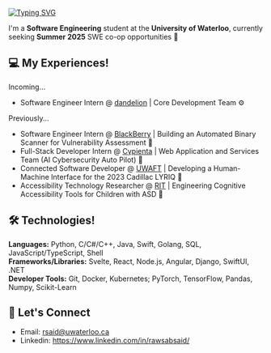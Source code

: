 <!--
<p align="center">
<img src="https://user-images.githubusercontent.com/45187177/214447371-3722060e-515d-4d2d-bc09-23f998c71b7d.png" alt="Rawsab's GitHub Banner" width="1015"/>
</p>

<div id="badges" align="center">
  <a href="https://www.linkedin.com/in/rawsabsaid/">
    <img src="https://img.shields.io/badge/LinkedIn-blue?style=for-the-badge&logo=linkedin&logoColor=white" alt="LinkedIn Badge"/>
  </a>
  <a href="mailto:rsaid@uwaterloo.ca">
    <img src="https://img.shields.io/badge/Email-ECC035?style=for-the-badge&logo=microsoftoutlook&logoColor=black" alt="Email Badge"/>
  </a>
  <a href="mailto:rawsab04@gmail.com">
    <img src="https://img.shields.io/badge/Personal%20Email-DB4437?style=for-the-badge&logo=gmail&logoColor=white" alt="Personal Badge"/>
  </a>
</div>
-->

[![Typing SVG](https://readme-typing-svg.demolab.com?font=Circular&size=34&duration=3500&pause=1000&color=F7F7F7&width=435&lines=Hey+there%2C+I'm+Rawsab+%F0%9F%91%8B)](https://git.io/typing-svg)

I'm a **Software Engineering** student at the **University of Waterloo**, currently seeking **Summer 2025** SWE co-op opportunities 🔭

## 💻 My Experiences!

Incoming...
- Software Engineer Intern @ [dandelion](https://dandelionnet.io/) | Core Development Team ⚙️

Previously... 
- Software Engineer Intern @ [BlackBerry](https://www.blackberry.com/us/en) | Building an Automated Binary Scanner for Vulnerability Assessment 🔐
- Full-Stack Developer Intern @ [Cypienta](https://cypienta.com/) | Web Application and Services Team (AI Cybersecurity Auto Pilot) 🚀
- Connected Software Developer @ [UWAFT](https://www.uwaft.ca/) | Developing a Human-Machine Interface for the 2023 Cadillac LYRIQ 🚗
- Accessibility Technology Researcher @ [RIT](https://www.rit.edu/) | Engineering Cognitive Accessibility Tools for Children with ASD 🧠

## 🛠️ Technologies!

**Languages:** Python, C/C#/C++, Java, Swift, Golang, SQL, JavaScript/TypeScript, Shell \
**Frameworks/Libraries:** Svelte, React, Node.js, Angular, Django, SwiftUI, .NET \
**Developer Tools:** Git, Docker, Kubernetes; PyTorch, TensorFlow, Pandas, Numpy, Scikit-Learn

## 🤝 Let's Connect 

- Email: rsaid@uwaterloo.ca
- Linkedin: https://www.linkedin.com/in/rawsabsaid/

<!--
**rawsab/rawsab** is a ✨ _special_ ✨ repository because its `README.md` (this file) appears on your GitHub profile.

Here are some ideas to get you started:

- 🔭 I’m currently working on ...
- 🌱 I’m currently learning ...
- 👯 I’m looking to collaborate on ...
- 🤔 I’m looking for help with ...
- 💬 Ask me about ...
- 📫 How to reach me: ...
- 😄 Pronouns: ...
- ⚡ Fun fact: ...
-->
